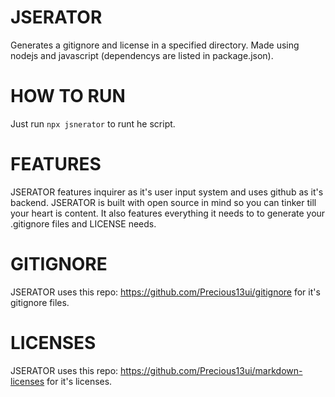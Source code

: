 # JSERATOR
Generates a gitignore and license in a specified directory.
Made using nodejs and javascript (dependencys are listed in package.json).

# HOW TO RUN
Just run `npx jsnerator` to runt he script.

# FEATURES
JSERATOR features inquirer as it's user input system and uses github as it's backend. JSERATOR is built with open source in mind so you can tinker till your heart is content. It also features everything it needs to to generate your .gitignore files and LICENSE needs.

# GITIGNORE
JSERATOR uses this repo: https://github.com/Precious13ui/gitignore for it's gitignore files.

# LICENSES
JSERATOR uses this repo: https://github.com/Precious13ui/markdown-licenses for it's licenses.